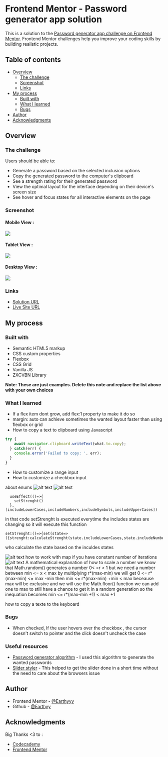 # Frontend Mentor - Password generator app solution

This is a solution to the [Password generator app challenge on Frontend Mentor](https://www.frontendmentor.io/challenges/password-generator-app-Mr8CLycqjh). Frontend Mentor challenges help you improve your coding skills by building realistic projects. 

## Table of contents

- [Overview](#overview)
  - [The challenge](#the-challenge)
  - [Screenshot](#screenshot)
  - [Links](#links)
- [My process](#my-process)
  - [Built with](#built-with)
  - [What I learned](#what-i-learned)
  - [Bugs](#bugs)
- [Author](#author)
- [Acknowledgments](#acknowledgments)


## Overview

### The challenge

Users should be able to:

- Generate a password based on the selected inclusion options
- Copy the generated password to the computer's clipboard
- See a strength rating for their generated password
- View the optimal layout for the interface depending on their device's screen size
- See hover and focus states for all interactive elements on the page

### Screenshot



#### Mobile View :
![](./mobile-view.png)


#### Tablet View :

![](./tablet-view.png)

#### Desktop View :

![](./desktop-view.png)




### Links

- [Solution URL](https://your-solution-url.com)
- [Live Site URL](https://www.frontendmentor.io/challenges/password-generator-app-Mr8CLycqjh/hub)

## My process

### Built with

- Semantic HTML5 markup
- CSS custom properties
- Flexbox
- CSS Grid
- Vanilla JS
- ZXCVBN Library

**Note: These are just examples. Delete this note and replace the list above with your own choices**

### What I learned

- If a flex item dont grow, add flex:1 property to make it do so
- margin: auto can achieve sometimes the wanted layout faster than using flexbox or grid
- How to copy a text to clipboard using Javascript

```js
try {
    await navigator.clipboard.writeText(what.to.copy);
  } catch(err) {
    console.error('Failed to copy: ', err);
  }
}
```

- How to customize a range input
- How to customize a checkbox input
 
about enums
![alt text](image.png)
![alt text](image-1.png)
```
  useEffect(()=>{
    setStrenght()
  },[includeLowerCases,includeNumbers,includeSymbols,includeUpperCases]) 

  ```
  in that code setStrenght is executed everytime the includes states are changing so it will execute this function
  ```
  setStrenght:()=>{set(state=>({strenght:calculateStrenght(state.includeLowerCases,state.includeNumbers,state.includeSymbols,state.includeUpperCases)}))}

  ```
  who calculate the state based on the inculdes states

  ![alt text](image-2.png)
  how to work with map if you have constant number of iterations
  ![alt text](image-3.png)
  A mathematical explanation of how to scale a number
  we know that Math.random() generates a number 0< =r < 1
  but we need a number between min <= x < max 
  by multiplying r*(max-min) we will get 0 <= r*(max-min) <= max -min then     min <= r*(max-min) +min < max beceause max will be exclusive and we will use the Math.floor() function we can add one to max to still have a chance to get it in a random generation so the inequation becomes min <= r*(max-min +1) < max +1 
  

  how to copy a texte to the keyboard
 ### Bugs

- When checked, If the user hovers over the checkbox , the cursor doesn't switch to pointer and the click doesn't uncheck the case


### Useful resources

- [Password generator algorithm](https://x-engineer.org/random-password-generator-algorithm/) - I used this algorithm to generate the wanted passwords
- [Slider styler](https://toughengineer.github.io/demo/slider-styler/slider-styler.html) - This helped to get the slider done in a short time without the need to care about the browsers issue



## Author


- Frontend Mentor - [@Earthyyy](https://www.frontendmentor.io/profile/Earthyyy)
- Github - [@Earthyy](https://github.com/Earthyyy)



## Acknowledgments

Big Thanks <3 to :

* [Codecademy](https://www.codecademy.com)
* [Frontend Mentor](https://www.frontendmentor.io/) 
